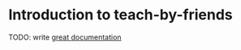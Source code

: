 # Introduction to teach-by-friends

TODO: write [great documentation](http://jacobian.org/writing/what-to-write/)

